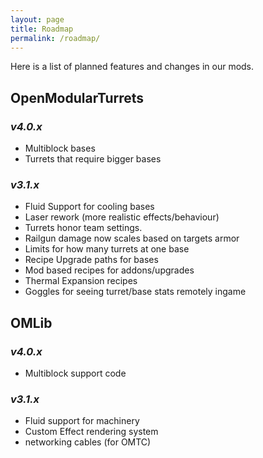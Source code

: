 ```yaml
---
layout: page
title: Roadmap
permalink: /roadmap/
---
```


Here is a list of planned features and changes in our mods.

## __OpenModularTurrets__
### _v4.0.x_
 - Multiblock bases
 - Turrets that require bigger bases

### _v3.1.x_
 - Fluid Support for cooling bases
 - Laser rework (more realistic effects/behaviour)
 - Turrets honor team settings.
 - Railgun damage now scales based on targets armor
 - Limits for how many turrets at one base
 - Recipe Upgrade paths for bases
 - Mod based recipes for addons/upgrades
 - Thermal Expansion recipes
 - Goggles for seeing turret/base stats remotely ingame

## __OMLib__
### _v4.0.x_
 - Multiblock support code

### _v3.1.x_
 - Fluid support for machinery
 - Custom Effect rendering system
 - networking cables (for OMTC)
